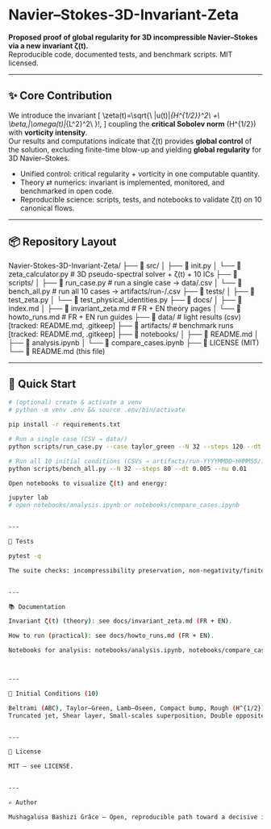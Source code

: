 # Navier–Stokes-3D-Invariant-Zeta

**Proposed proof of global regularity for 3D incompressible Navier–Stokes via a new invariant ζ(t).**  
Reproducible code, documented tests, and benchmark scripts. MIT licensed.

---

## ✨ Core Contribution

We introduce the invariant
\[
\zeta(t)=\sqrt{\ \|u(t)\|_{H^{1/2}}^2\ +\ \beta\,\|\omega(t)\|_{L^2}^2\ }\!,
\]
coupling the **critical Sobolev norm** \(H^{1/2}\) with **vorticity intensity**.  
Our results and computations indicate that ζ(t) provides **global control** of the solution, excluding finite-time blow-up and yielding **global regularity** for 3D Navier–Stokes.

- Unified control: critical regularity + vorticity in one computable quantity.  
- Theory ⇄ numerics: invariant is implemented, monitored, and benchmarked in open code.  
- Reproducible science: scripts, tests, and notebooks to validate ζ(t) on 10 canonical flows.

---

## 📦 Repository Layout

Navier-Stokes-3D-Invariant-Zeta/ ├── 📁 src/ │   ├── 📄 init.py │   └── 📄 zeta_calculator.py         # 3D pseudo-spectral solver + ζ(t) + 10 ICs ├── 📁 scripts/ │   ├── 📄 run_case.py                # run a single case → data/.csv │   └── 📄 bench_all.py               # run all 10 cases → artifacts/run-/.csv ├── 📁 tests/ │   ├── 📄 test_zeta.py │   └── 📄 test_physical_identities.py ├── 📁 docs/ │   ├── 📄 index.md │   ├── 📄 invariant_zeta.md          # FR + EN theory pages │   └── 📄 howto_runs.md              # FR + EN run guides ├── 📁 data/                          # light results (csv)  [tracked: README.md, .gitkeep] ├── 📁 artifacts/                     # benchmark runs        [tracked: README.md, .gitkeep] ├── 📁 notebooks/ │   ├── 📄 README.md │   ├── 📄 analysis.ipynb │   └── 📄 compare_cases.ipynb ├── 📄 LICENSE (MIT) └── 📄 README.md (this file)

---

## 🚀 Quick Start

```bash
# (optional) create & activate a venv
# python -m venv .env && source .env/bin/activate

pip install -r requirements.txt

# Run a single case (CSV → data/)
python scripts/run_case.py --case taylor_green --N 32 --steps 120 --dt 0.004 --nu 0.01

# Run all 10 initial conditions (CSVs → artifacts/run-YYYYMMDD-HHMMSS/)
python scripts/bench_all.py --N 32 --steps 80 --dt 0.005 --nu 0.01

Open notebooks to visualize ζ(t) and energy:

jupyter lab
# open notebooks/analysis.ipynb or notebooks/compare_cases.ipynb


---

🧪 Tests

pytest -q

The suite checks: incompressibility preservation, non-negativity/finite diagnostics, short-step stability, and the availability of all 10 initial conditions.


---

📚 Documentation

Invariant ζ(t) (theory): see docs/invariant_zeta.md (FR + EN).

How to run (practical): see docs/howto_runs.md (FR + EN).

Notebooks for analysis: notebooks/analysis.ipynb, notebooks/compare_cases.ipynb.



---

🔬 Initial Conditions (10)

Beltrami (ABC), Taylor–Green, Lamb–Oseen, Compact bump, Rough (H^{1/2}), Axisymmetric swirl,
Truncated jet, Shear layer, Small-scales superposition, Double opposite vortices.


---

📜 License

MIT — see LICENSE.


---

✍️ Author

Mushagalusa Bashizi Grâce — Open, reproducible path toward a decisive invariant-based resolution of the 3D Navier–Stokes global regularity problem.


